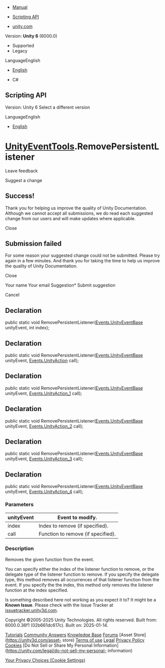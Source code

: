 [ ]()

  * [Manual](../Manual/index.html)
  * [Scripting API](../ScriptReference/index.html)

  * [unity.com](https://unity.com/)

Version: **Unity 6** (6000.0)

  * Supported
  * Legacy

LanguageEnglish

  * [English]()

  * C#

[ ](https://docs.unity3d.com)

## Scripting API

Version: Unity 6 Select a different version

LanguageEnglish

  * [English]()

#  [UnityEventTools](Events.UnityEventTools.html).RemovePersistentListener

Leave feedback

Suggest a change

## Success!

Thank you for helping us improve the quality of Unity Documentation. Although
we cannot accept all submissions, we do read each suggested change from our
users and will make updates where applicable.

Close

## Submission failed

For some reason your suggested change could not be submitted. Please <a>try
again</a> in a few minutes. And thank you for taking the time to help us
improve the quality of Unity Documentation.

Close

Your name Your email Suggestion* Submit suggestion

Cancel

[ ]()

## Declaration

public static void
RemovePersistentListener([Events.UnityEventBase](Events.UnityEventBase.html)
unityEvent, int index);

## Declaration

public static void
RemovePersistentListener([Events.UnityEventBase](Events.UnityEventBase.html)
unityEvent, [Events.UnityAction](Events.UnityAction.html) call);

## Declaration

public static void
RemovePersistentListener([Events.UnityEventBase](Events.UnityEventBase.html)
unityEvent, [Events.UnityAction_1](Events.UnityAction_1.html) call);

## Declaration

public static void
RemovePersistentListener([Events.UnityEventBase](Events.UnityEventBase.html)
unityEvent, [Events.UnityAction_2](Events.UnityAction_2.html) call);

## Declaration

public static void
RemovePersistentListener([Events.UnityEventBase](Events.UnityEventBase.html)
unityEvent, [Events.UnityAction_3](Events.UnityAction_3.html) call);

## Declaration

public static void
RemovePersistentListener([Events.UnityEventBase](Events.UnityEventBase.html)
unityEvent, [Events.UnityAction_4](Events.UnityAction_4.html) call);

### Parameters

unityEvent | Event to modify.  
---|---  
index | Index to remove (if specified).  
call | Function to remove (if specified).  
  
### Description

Removes the given function from the event.

You can specify either the index of the listener function to remove, or the
delegate type of the listener function to remove. If you specify the delegate
type, this method removes all occurrences of that listener function from the
event. If you specify the the index, this method only removes the listener
function at the index specified.

Is something described here not working as you expect it to? It might be a
**Known Issue**. Please check with the Issue Tracker at
[issuetracker.unity3d.com](https://issuetracker.unity3d.com).

Copyright ©2005-2025 Unity Technologies. All rights reserved. Built from:
6000.0.36f1 (02b661dc617c). Built on: 2025-01-14.

[Tutorials](https://unity3d.com/learn) [Community
Answers](https://answers.unity3d.com) [Knowledge
Base](https://support.unity3d.com/hc/en-us)
[Forums](https://forum.unity3d.com) [Asset Store](https://unity3d.com/asset-
store) [Terms of use](https://docs.unity3d.com/Manual/TermsOfUse.html)
[Legal](https://unity.com/legal) [Privacy
Policy](https://unity.com/legal/privacy-policy)
[Cookies](https://unity.com/legal/cookie-policy) [Do Not Sell or Share My
Personal Information](https://unity.com/legal/do-not-sell-my-personal-
information)

[Your Privacy Choices (Cookie Settings)](javascript:void\(0\);)

